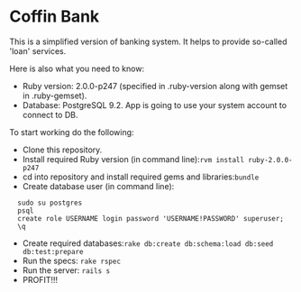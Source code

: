Coffin Bank
===========

This is a simplified version of banking system.
It helps to provide so-called 'loan' services.

Here is also what you need to know:
* Ruby version: 2.0.0-p247 (specified in .ruby-version along with gemset in .ruby-gemset).
* Database: PostgreSQL 9.2. App is going to use your system account to connect to DB.

To start working do the following:
* Clone this repository.
* Install required Ruby version (in command line):```rvm install ruby-2.0.0-p247```
* cd into repository and install required gems and libraries:```bundle```
* Create database user (in command line):
```
  sudo su postgres
  psql
  create role USERNAME login password 'USERNAME!PASSWORD' superuser;
  \q
```
* Create required databases:```rake db:create db:schema:load db:seed db:test:prepare```
* Run the specs: ```rake rspec```
* Run the server: ```rails s```
* PROFIT!!!
